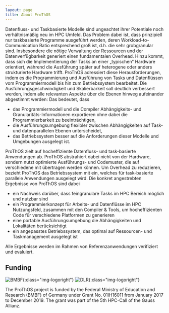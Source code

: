 ```yaml
---
layout: page
title: About ProThOS
---
```


Datenfluss- und Taskbasierte Modelle sind ungeachtet ihrer Potentiale noch verhältnismäßig neu im HPC Umfeld. Das Problem dabei ist, dass prinzipiell nur taskbasierte Programme ausgeführt werden, deren Workload-to-Communication Ratio entsprechend groß ist, d.h. die sehr grobgranular sind. Insbesondere die nötige Verwaltung der Ressourcen und der Datenverfügbarkeit generiert einen fundamentalen Overhead. Hinzu kommt, dass sich die Implementierung der Tasks an einer „typischen“ Hardware orientiert, während die Ausführung später auf heterogene oder anders strukturierte Hardware trifft.
ProThOS adressiert diese Herausforderungen, indem es die Programmierung und Ausführung von Tasks und Datenflüssen vom Programmiermodell bis hin zum Betriebssystem bearbeitet. Die Ausführungsgeschwindigkeit und Skalierbarkeit soll deutlich verbessert werden, indem alle relevanten Aspekte über die Ebenen hinweg aufeinander abgestimmt werden: Das bedeutet, dass 
* das Programmiermodell und die Compiler Abhängigkeits- und Granularitäts-Informationen exportieren ohne dabei die Programmierbarkeit zu beeinträchtigen, 
* die Ausführungsumgebung flexibler zwischen Abhängigkeiten auf Task- und datenparallelen Ebenen unterscheidet, 
* das Betriebssystem besser auf die Anforderungen dieser Modelle und Umgebungen ausgelegt ist. 

ProThOS zielt auf hocheffiziente Datenfluss- und task-basierte Anwendungen ab. ProThOS abstrahiert dabei nicht von der Hardware, sondern nutzt optimierte Ausführungs- und Codemuster, die auf verschiedene mit übertragen werden können. Um Overhead zu reduzieren, bezieht ProThOS das Betriebssystem mit ein, welches für task-basierte parallele Anwendungen ausgelegt wird. 
Die konkret angestrebten Ergebnisse von ProThOS sind dabei
* ein Nachweis darüber, dass feingranulare Tasks im HPC Bereich möglich und nutzbar sind
* ein Programmierkonzept für Arbeits- und Datenflüsse im HPC Nutzungsfeld, zusammen mit den Compiler & Tools, um hocheffizienten Code für verschiedene Platformen zu generieren
* eine portable Ausführungsumgebung die Abhängigkeiten und Lokalitäten berücksichtigt
* ein angepasstes Betriebssystem, das optimal auf Ressourcen- und Taskmanagement ausgelegt ist

Alle Ergebnisse werden im Rahmen von Referenzanwendungen verifiziert und evaluiert.


## Funding

![BMBF]({{site.baseurl}}/logo_bmbf.png){:class="img-logoright"}
![DLR]({{site.baseurl}}/logo_dlr.png){:class="img-logoright"}

The ProThOS project is funded by the Federal Ministry of Education and Research (BMBF) of Germany under Grant No. 01IH16011 from January 2017 to December 2019. The grant was part of the 5th HPC-Call of the Gauss Allianz.
